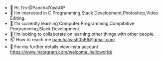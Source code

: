 - 👋 Hi, I’m @PanchalYashOP
- 👀 I’m interested in C Programming,Stack Development,Photoshop,Video Editing.
- 🌱 I’m currently learning Computer Programming,Compitative Programming,Stack Development.
- 💞️ I’m looking to collaborate on learning other things with other people.
- 📫 How to reach me panchalyash0566@gmail.com
- 🙌 For my further details view insta account https://www.instagram.com/welcome_helloworld/
<!---
PanchalYashOP/PanchalYashOP is a ✨ special ✨ repository because its `README.md` (this file) appears on your GitHub profile.
You can click the Preview link to take a look at your changes.
--->
